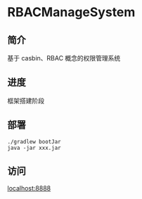 # RBACManageSystem
## 简介

基于 casbin、RBAC 概念的权限管理系统

## 进度

框架搭建阶段

## 部署
```
./gradlew bootJar
java -jar xxx.jar
```
## 访问
[localhost:8888](localhost:8888)

